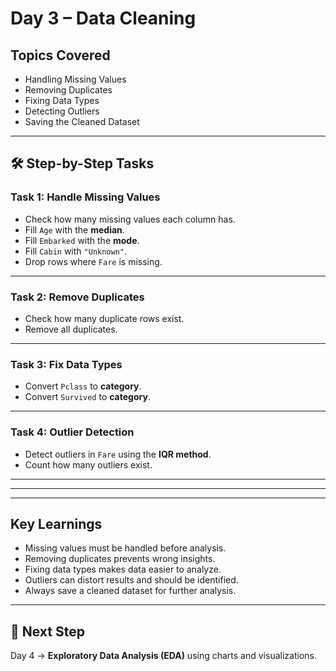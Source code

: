 #  Day 3 – Data Cleaning

##  Topics Covered
- Handling Missing Values  
- Removing Duplicates  
- Fixing Data Types  
- Detecting Outliers  
- Saving the Cleaned Dataset  

---

## 🛠 Step-by-Step Tasks

###  Task 1: Handle Missing Values
- Check how many missing values each column has.  
- Fill `Age` with the **median**.  
- Fill `Embarked` with the **mode**.  
- Fill `Cabin` with `"Unknown"`.  
- Drop rows where `Fare` is missing.  

---

###  Task 2: Remove Duplicates
- Check how many duplicate rows exist.  
- Remove all duplicates.  

---

###  Task 3: Fix Data Types
- Convert `Pclass` to **category**.  
- Convert `Survived` to **category**.  

---

###  Task 4: Outlier Detection
- Detect outliers in `Fare` using the **IQR method**.  
- Count how many outliers exist.  

---


---
 

---

##  Key Learnings
- Missing values must be handled before analysis.  
- Removing duplicates prevents wrong insights.  
- Fixing data types makes data easier to analyze.  
- Outliers can distort results and should be identified.  
- Always save a cleaned dataset for further analysis.  

---

## 📅 Next Step
Day 4 → **Exploratory Data Analysis (EDA)** using charts and visualizations.
